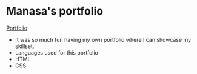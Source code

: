 # Manasa's portfolio

  [Portfolio](https://fanciful-gecko-aec0fe.netlify.app/)

- It was so much fun having my own portfolio where I can showcase my skillset.
- Languages used for this portfolio
- HTML
- CSS
